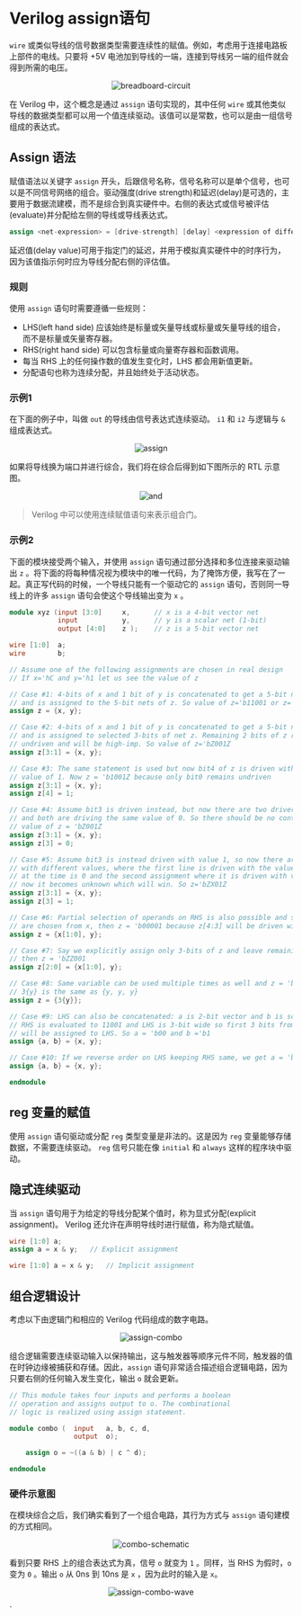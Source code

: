 # Verilog assign语句


`wire` 或类似导线的信号数据类型需要连续性的赋值。例如，考虑用于连接电路板上部件的电线。只要将 +5V 电池加到导线的一端，连接到导线另一端的组件就会得到所需的电压。

<p style="text-align:center"><img src="./breadboard-circuit.jpg" alt="breadboard-circuit" style="zoom:100%;" /></p>

在 Verilog 中，这个概念是通过 `assign` 语句实现的，其中任何 `wire` 或其他类似导线的数据类型都可以用一个值连续驱动。该值可以是常数，也可以是由一组信号组成的表达式。

## Assign 语法

赋值语法以关键字 `assign` 开头，后跟信号名称，信号名称可以是单个信号，也可以是不同信号网络的组合。驱动强度(drive strength)和延迟(delay)是可选的，主要用于数据流建模，而不是综合到真实硬件中。右侧的表达式或信号被评估(evaluate)并分配给左侧的导线或导线表达式。

```verilog
assign <net-expression> = [drive-strength] [delay] <expression of different signals or constant value>
```

延迟值(delay value)可用于指定门的延迟，并用于模拟真实硬件中的时序行为，因为该值指示何时应为导线分配右侧的评估值。

### 规则

使用 `assign` 语句时需要遵循一些规则：

- LHS(left hand side) 应该始终是标量或矢量导线或标量或矢量导线的组合，而不是标量或矢量寄存器。
- RHS(right hand side) 可以包含标量或向量寄存器和函数调用。
- 每当 RHS 上的任何操作数的值发生变化时，LHS 都会用新值更新。
- 分配语句也称为连续分配，并且始终处于活动状态。

### 示例1

在下面的例子中，叫做 `out` 的导线由信号表达式连续驱动。 `i1` 和 `i2` 与逻辑与 `&` 组成表达式。

<p style="text-align:center"><img src="./assign.png" alt="assign" style="zoom:100%;" /></p>

如果将导线换为端口并进行综合，我们将在综合后得到如下图所示的 RTL 示意图。

<p style="text-align:center"><img src="./and.png" alt="and" style="zoom:100%;" /></p>

> Verilog 中可以使用连续赋值语句来表示组合门。

### 示例2

下面的模块接受两个输入，并使用 `assign` 语句通过部分选择和多位连接来驱动输出 `z` 。将下面的将每种情况视为模块中的唯一代码，为了掩饰方便，我写在了一起。真正写代码的时候，一个导线只能有一个驱动它的 `assign` 语句，否则同一导线上的许多 `assign` 语句会使这个导线输出变为 `x` 。

```verilog
module xyz (input [3:0] 	x,		// x is a 4-bit vector net
			input 			y, 		// y is a scalar net (1-bit)
			output [4:0] 	z ); 	// z is a 5-bit vector net

wire [1:0] 	a;
wire        b;

// Assume one of the following assignments are chosen in real design
// If x='hC and y='h1 let us see the value of z

// Case #1: 4-bits of x and 1 bit of y is concatenated to get a 5-bit net
// and is assigned to the 5-bit nets of z. So value of z='b11001 or z='h19
assign z = {x, y};

// Case #2: 4-bits of x and 1 bit of y is concatenated to get a 5-bit net
// and is assigned to selected 3-bits of net z. Remaining 2 bits of z remains
// undriven and will be high-imp. So value of z='bZ001Z
assign z[3:1] = {x, y};

// Case #3: The same statement is used but now bit4 of z is driven with a constant
// value of 1. Now z = 'b1001Z because only bit0 remains undriven
assign z[3:1] = {x, y};
assign z[4] = 1;

// Case #4: Assume bit3 is driven instead, but now there are two drivers for bit3,
// and both are driving the same value of 0. So there should be no contention and
// value of z = 'bZ001Z
assign z[3:1] = {x, y};
assign z[3] = 0;

// Case #5: Assume bit3 is instead driven with value 1, so now there are two drivers
// with different values, where the first line is driven with the value of X which
// at the time is 0 and the second assignment where it is driven with value 1, so
// now it becomes unknown which will win. So z='bZX01Z
assign z[3:1] = {x, y};
assign z[3] = 1;

// Case #6: Partial selection of operands on RHS is also possible and say only 2-bits
// are chosen from x, then z = 'b00001 because z[4:3] will be driven with 0
assign z = {x[1:0], y};

// Case #7: Say we explicitly assign only 3-bits of z and leave remaining unconnected
// then z = 'bZZ001
assign z[2:0] = {x[1:0], y};

// Case #8: Same variable can be used multiple times as well and z = 'b00111
// 3{y} is the same as {y, y, y}
assign z = {3{y}};

// Case #9: LHS can also be concatenated: a is 2-bit vector and b is scalar
// RHS is evaluated to 11001 and LHS is 3-bit wide so first 3 bits from LSB of RHS
// will be assigned to LHS. So a = 'b00 and b ='b1
assign {a, b} = {x, y};

// Case #10: If we reverse order on LHS keeping RHS same, we get a = 'b01 and b='b0
assign {a, b} = {x, y};

endmodule
```

## reg 变量的赋值

使用 `assign` 语句驱动或分配 `reg` 类型变量是非法的。这是因为 `reg` 变量能够存储数据，不需要连续驱动。 `reg` 信号只能在像 `initial` 和 `always` 这样的程序块中驱动。

## 隐式连续驱动

当 `assign` 语句用于为给定的导线分配某个值时，称为显式分配(explicit assignment)。 Verilog 还允许在声明导线时进行赋值，称为隐式赋值。

```verilog
wire [1:0] a;
assign a = x & y;   // Explicit assignment

wire [1:0] a = x & y;   // Implicit assignment
```

## 组合逻辑设计

考虑以下由逻辑门和相应的 Verilog 代码组成的数字电路。

<p style="text-align:center"><img src="./assign-combo.png" alt="assign-combo" style="zoom:100%;" /></p>

组合逻辑需要连续驱动输入以保持输出，这与触发器等顺序元件不同，触发器的值在时钟边缘被捕获和存储。因此，`assign` 语句非常适合描述组合逻辑电路，因为只要右侧的任何输入发生变化，输出 `o` 就会更新。

```verilog
// This module takes four inputs and performs a boolean
// operation and assigns output to o. The combinational
// logic is realized using assign statement.

module combo (	input 	a, b, c, d,
				output  o);

    assign o = ~((a & b) | c ^ d);

endmodule
```

### 硬件示意图

在模块综合之后，我们确实看到了一个组合电路，其行为方式与 `assign` 语句建模的方式相同。

<p style="text-align:center"><img src="./combo-schematic.png" alt="combo-schematic" style="zoom:100%;" /></p>

看到只要 RHS 上的组合表达式为真，信号 `o` 就变为 `1` 。同样，当 RHS 为假时，`o` 变为 `0` 。输出 `o` 从 0ns 到 10ns 是 `x` ，因为此时的输入是 `x`。

<p style="text-align:center"><img src="./assign-combo-wave.png" alt="assign-combo-wave" style="zoom:100%;" /></p>





`